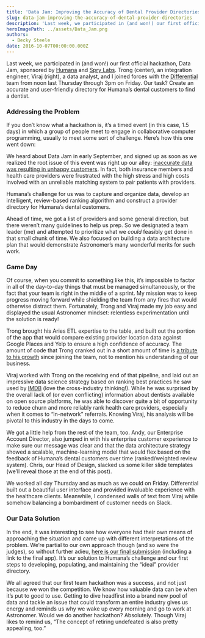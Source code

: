 ```yaml
---
title: 'Data Jam: Improving the Accuracy of Dental Provider Directories'
slug: data-jam-improving-the-accuracy-of-dental-provider-directories
description: 'Last week, we participated in (and won!) our first official hackathon, Data Jam, sponsored by Humana and Spry Labs.'
heroImagePath: ../assets/Data_Jam.png
authors:
  - Becky Steele
date: 2016-10-07T00:00:00.000Z
---
```

<!-- markdownlint-disable-file -->
Last week, we participated in (and won!) our first official hackathon, Data Jam, sponsored by [Humana](https://www.humana.com/) and [Spry Labs](https://www.sprylabs.co/). Trong (center), an integration engineer, Viraj (right), a data analyst, and I joined forces with the [Differential](https://differential.com/) team from noon last Thursday through 3pm on Friday. Our task? Create an accurate and user-friendly directory for Humana’s dental customers to find a dentist.

### Addressing&nbsp;the Problem

If you don’t know what a hackathon is, it’s a timed event (in this case, 1.5 days) in which a group of people meet to engage in collaborative computer programming, usually to meet some sort of challenge. Here’s how this one went down:

We heard about Data Jam in early September, and signed up as soon as we realized the root issue of this event was right up our alley: [inaccurate data was resulting in unhappy customers](https://www.the-hackfest.com/events/data-jam---presented-humana/). In fact, both insurance members and health care providers were frustrated with the high stress and high costs involved with an unreliable matching system to pair patients with providers.

Humana’s challenge for us was to capture and organize data, develop an intelligent, review-based ranking algorithm and construct a provider directory for Humana’s dental customers.

Ahead of time, we got a list of providers and some general direction, but there weren’t many guidelines to help us prep. So we designated a team leader (me) and attempted to prioritize what we _could_ feasibly get done in that small chunk of time. We also focused on building a data architecture plan that would demonstrate Astronomer’s many wonderful merits for such work.

### Game Day

Of course, when you commit to something like this, it’s impossible to factor in all of the day-to-day things that must be managed simultaneously, or the fact that your team is right in the middle of a sprint. My mission was to keep progress moving forward while shielding the team from any fires that would otherwise distract them. Fortunately, Trong and Viraj made my job easy and displayed the usual Astronomer mindset: relentless experimentation until the solution is ready!

Trong brought his Aries ETL expertise to the table, and built out the portion of the app that would compare existing provider location data against Google Places and Yelp to ensure a high confidence of accuracy. The amount of code that Trong cranked out in a short amount of time is [a tribute to his growth](https://www.astronomer.io/blog/trong-le-the-story-of-how-i-finally-joined-astronomer) since joining the team, not to mention his understanding of our business.

Viraj worked with Trong on the receiving end of that pipeline, and laid out an impressive data science strategy based on ranking best practices he saw used by [IMDB](https://www.imdb.com/) (love the cross-industry thinking!). While he was surprised by the overall lack of (or even conflicting) information about dentists available on open source platforms, he was able to discover quite a bit of opportunity to reduce churn and more reliably rank health care providers, especially when it comes to “in-network” referrals. Knowing Viraj, his analysis will be pivotal to this industry in the days to come.&nbsp;

We got a little help from the rest of the team, too. Andy, our Enterprise Account Director, also jumped in with his enterprise customer experience to make sure our message was clear and that the data architecture strategy showed a scalable, machine-learning model that would flex based on the feedback of Humana’s dental customers over time (ranked/weighted review system). Chris, our Head of Design, slacked us some killer slide templates (we’ll reveal those at the end of this post).

We worked all day Thursday and as much as we could on Friday. Differential built out a beautiful user interface and provided invaluable&nbsp;experience with the healthcare clients. Meanwhile,&nbsp;I condensed walls of text from Viraj while somehow balancing a bombardment of customer needs on Slack.

### Our Data Solution

In the end, it was interesting to see how everyone had their own means of approaching the situation and came up with different interpretations of the problem. We’re partial to our own approach though (and so were the judges), so without further adieu, [here is our final submission](https://docs.google.com/presentation/d/1UCqGH1yKGik5SFIorJsop49LeoLPywRP3tdA4ScoWZQ/edit?usp=sharing) (including a link to the final app). It’s our solution to Humana’s challenge and our first steps to developing, populating, and maintaining the “ideal” provider directory.

We all agreed that our first team hackathon was a success, and not just because we won the competition. We know how valuable data can be when it’s put to good to use. Getting to dive headfirst into a brand new pool of data and tackle an issue that could transform an entire industry gives us energy and reminds us why we wake up every morning and go to work at Astronomer. Would we do another hackathon? Absolutely. Though Viraj likes to remind us, “The concept of retiring undefeated is also pretty appealing, too.”

